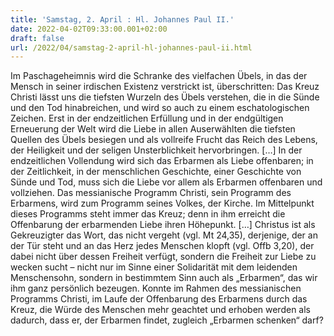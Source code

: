 ```yaml
---
title: 'Samstag, 2. April : Hl. Johannes Paul II.'
date: 2022-04-02T09:33:00.001+02:00
draft: false
url: /2022/04/samstag-2-april-hl-johannes-paul-ii.html
---
```


Im Paschageheimnis wird die Schranke des vielfachen Übels, in das der Mensch in seiner irdischen Existenz verstrickt ist, überschritten: Das Kreuz Christi lässt uns die tiefsten Wurzeln des Übels verstehen, die in die Sünde und den Tod hinabreichen, und wird so auch zu einem eschatologischen Zeichen. Erst in der endzeitlichen Erfüllung und in der endgültigen Erneuerung der Welt wird die Liebe in allen Auserwählten die tiefsten Quellen des Übels besiegen und als vollreife Frucht das Reich des Lebens, der Heiligkeit und der seligen Unsterblichkeit hervorbringen. \[…\] In der endzeitlichen Vollendung wird sich das Erbarmen als Liebe offenbaren; in der Zeitlichkeit, in der menschlichen Geschichte, einer Geschichte von Sünde und Tod, muss sich die Liebe vor allem als Erbarmen offenbaren und vollziehen. Das messianische Programm Christi, sein Programm des Erbarmens, wird zum Programm seines Volkes, der Kirche. Im Mittelpunkt dieses Programms steht immer das Kreuz; denn in ihm erreicht die Offenbarung der erbarmenden Liebe ihren Höhepunkt. \[…\] Christus ist als Gekreuzigter das Wort, das nicht vergeht (vgl. Mt 24,35), derjenige, der an der Tür steht und an das Herz jedes Menschen klopft (vgl. Offb 3,20), der dabei nicht über dessen Freiheit verfügt, sondern die Freiheit zur Liebe zu wecken sucht – nicht nur im Sinne einer Solidarität mit dem leidenden Menschensohn, sondern in bestimmtem Sinn auch als „Erbarmen“, das wir ihm ganz persönlich bezeugen. Konnte im Rahmen des messianischen Programms Christi, im Laufe der Offenbarung des Erbarmens durch das Kreuz, die Würde des Menschen mehr geachtet und erhoben werden als dadurch, dass er, der Erbarmen findet, zugleich „Erbarmen schenken“ darf?